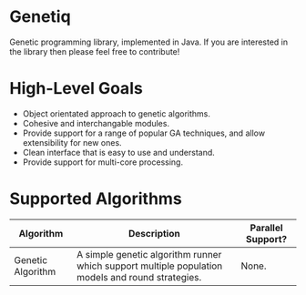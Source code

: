 # Genetiq

Genetic programming library, implemented in Java.
If you are interested in the library then please feel free to contribute!

# High-Level Goals

 - Object orientated approach to genetic algorithms.
 - Cohesive and interchangable modules.
 - Provide support for a range of popular GA techniques, and allow extensibility for new ones. 
 - Clean interface that is easy to use and understand.
 - Provide support for multi-core processing.

# Supported Algorithms

| Algorithm         | Description                                                                                      | Parallel Support? |
|-------------------|--------------------------------------------------------------------------------------------------|-------------------|
| Genetic Algorithm | A simple genetic algorithm runner which support multiple population models and round strategies. | None.             |

